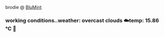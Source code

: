 brodie @ [BluMint](https://www.linkedin.com/company/blumint-io/)

<!--weather_start-->
### working conditions..weather: overcast clouds ☁️temp: 15.86 °C 👕<!--weather_end-->
